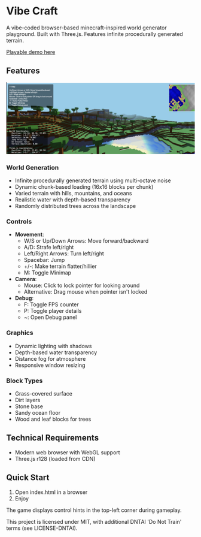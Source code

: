 # Vibe Craft

A vibe-coded browser-based minecraft-inspired world generator playground. Built with Three.js. Features infinite procedurally generated terrain.

[Playable demo here](https://ricklindstrom.github.io/vibecraft/)

## Features

![Screenshot](images/screenshot-vibecraft-houses-on-hill.png)

### World Generation
- Infinite procedurally generated terrain using multi-octave noise
- Dynamic chunk-based loading (16x16 blocks per chunk)
- Varied terrain with hills, mountains, and oceans
- Realistic water with depth-based transparency
- Randomly distributed trees across the landscape

### Controls
- **Movement**:
  - W/S or Up/Down Arrows: Move forward/backward
  - A/D: Strafe left/right
  - Left/Right Arrows: Turn left/right
  - Spacebar: Jump
  - +/-: Make terrain flatter/hillier
  - M: Toggle Minimap
- **Camera**:
  - Mouse: Click to lock pointer for looking around
  - Alternative: Drag mouse when pointer isn't locked
- **Debug**:
  - F: Toggle FPS counter
  - P: Toggle player details
  - ~: Open Debug panel

### Graphics
- Dynamic lighting with shadows
- Depth-based water transparency
- Distance fog for atmosphere
- Responsive window resizing

### Block Types
- Grass-covered surface
- Dirt layers
- Stone base
- Sandy ocean floor
- Wood and leaf blocks for trees

## Technical Requirements
- Modern web browser with WebGL support
- Three.js r128 (loaded from CDN)

## Quick Start
1. Open index.html in a browser
2. Enjoy

The game displays control hints in the top-left corner during gameplay.

This project is licensed under MIT, with additional DNTAI 'Do Not Train' terms (see LICENSE-DNTAI). 
